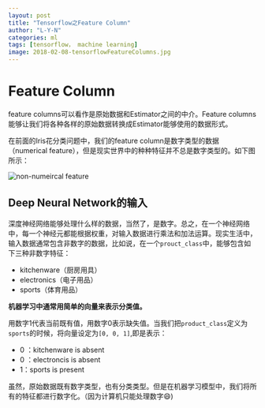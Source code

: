 ```yaml
---
layout: post
title: "Tensorflow之Feature Column"
author: "L-Y-N"
categories: ml
tags: [tensorflow， machine learning]
image: 2018-02-08-tensorflowFeatureColumns.jpg
---
```


# Feature Column

feature columns可以看作是原始数据和Estimator之间的中介。Feature columns能够让我们将各种各样的原始数据转换成Estimator能够使用的数据形式。

在前面的Iris花分类问题中，我们的feature column是数字类型的数据（numerical feature），但是现实世界中的种种特征并不总是数字类型的。如下图所示：

![non-numeircal feature](https://www.tensorflow.org/images/feature_columns/feature_cloud.jpg)

## Deep Neural Network的输入

深度神经网络能够处理什么样的数据，当然了，是数字。总之，在一个神经网络中，每一个神经元都能根据权重，对输入数据进行乘法和加法运算。现实生活中，输入数据通常包含非数字的数据，比如说，在一个`prouct_class`中，能够包含如下三种非数字特征：

- kitchenware（厨房用具）
- electronics（电子用品）
- sports（体育用品）

**机器学习中通常用简单的向量来表示分类值。**

用数字1代表当前既有值，用数字0表示缺失值。当我们把`product_class`定义为`sports`的时候，将向量设定为`[0, 0, 1]`,即是表示：

- 0 ：kitchenware is absent
- 0  ：electroncis is absent
- 1：sports is present

虽然，原始数据既有数字类型，也有分类类型。但是在机器学习模型中，我们将所有的特征都进行数字化。（因为计算机只能处理数字:smile:)

